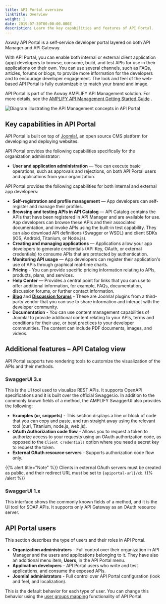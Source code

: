 ```yaml
---
title: API Portal overview
linkTitle: Overview
weight: 1
date: 2019-07-30T00:00:00.000Z
description: Learn the key capabilities and features of API Portal.
---
```

Axway API Portal is a self-service developer portal layered on both API Manager and API Gateway.

With API Portal, you can enable both internal or external client application (app) developers to browse, consume, build, and test APIs for use in their applications on their own. You can use several channels, such as FAQs, articles, forums or blogs, to provide more information for the developers and to encourage developer engagement. The look and feel of the web-based API Portal is fully customizable to match your brand and image.

API Portal is part of the Axway AMPLIFY API Management solution. For more details, see the [AMPLIFY API Management Getting Started Guide](/bundle/APIManagementPlus_GettingStartedGuide_allOS_en_HTML5/) .

![Diagram illustrating the API Management concepts in API Portal](/Images/APIPortal/API_Portal_cncpt_api_mgmt.png)

## Key capabilities in API Portal

API Portal is built on top of [Joomla!](http://www.joomla.org/), an open source CMS platform for developing and deploying websites.

API Portal provides the following capabilities specifically for the organization administrator:

* **User and application administration** — You can execute basic operations, such as approvals and rejections, on both API Portal users and applications from your organization.

API Portal provides the following capabilities for both internal and external app developers:

* **Self-registration and profile management** — App developers can self-register and manage their profiles.
* **Browsing and testing APIs in API Catalog** — API Catalog contains the APIs that have been registered in API Manager and are available for use. App developers can browse these APIs and their associated documentation, and invoke APIs using the built-in test capability. They can also download API definitions (Swagger or WSDL) and client SDKs (iOS, Android, Titanium, or Node.js).
* **Creating and managing applications** — Applications allow your app developers to generate credentials (API Key, OAuth, or external credentials) to consume APIs that are protected by authentication.
* **Monitoring API usage** — App developers can register their application's use of APIs through graphical real-time charts.
* **Pricing** - You can provide specific pricing information relating to APIs, products, plans, and services.
* **Help Center** — Provides a central point for links that you can use to offer additional information, for example, FAQs, documentation, discussion forums, or further contact information.
* **[Blog](http://stackideas.com/easyblog)** and **[Discussion forums](http://stackideas.com/easydiscuss)** - These are Joomla! plugins from a third-party vendor that you can use to share information and interact with the developer community.
* **Documentation** - You can use content management capabilities of Joomla! to provide additional content relating to your APIs, terms and conditions for their use, or best practices to your developer communities. The content can include PDF documents, images, and videos.

## Additional features – API Catalog view

API Portal supports two rendering tools to customize the visualization of the APIs and their methods.

### SwaggerUI 3.x

This is the UI tool used to visualize REST APIs. It supports OpenAPI specifications and it is built over the official Swagger.io. In addition to the commonly known fields of a method, the AMPLIFY SwaggerUI also provides the following:

* **Examples (or, snippets)** - This section displays a line or block of code that you can copy and paste, and run straight away using the relevant tool (curl, Titanium, node.js, web.js).
* **OAuth Authorization code flow** - Allows you to request a token to authorize access to your requests using an OAuth authorization code, as opposed to the `Client credentials` option where you need a secret key to request the token.
* **External OAuth resource servers** - Supports authorization code flow only.

{{% alert title="Note" %}}
Clients in external OAuth servers must be created as public, and their redirect URL must be set to `{apiportal-url}/cb`.
{{% /alert %}}

### SwaggerUI 1.x

This interface shows the commonly known fields of a method, and it is the UI tool for SOAP APIs. It supports only API Gateway as an OAuth resource server.

## API Portal users

This section describes the type of users and their roles in API Portal.

* **Organization administrators** – Full control over their organization in API Manager and the users and applications belonging to it. They have also an additional menu item, **Users**, in the API Portal menu.
* **Application developers** – API Portal users who write and test applications, and consume the exposed APIs.
* **Joomla! administrators** - Full control over API Portal configuration (look and feel, and localization).

This is the default behavior for each type of user. You can change this behavior using the [user groups mapping](/docs/apim_administration/apiportal_admin/role_mapping) functionality of API Portal.
